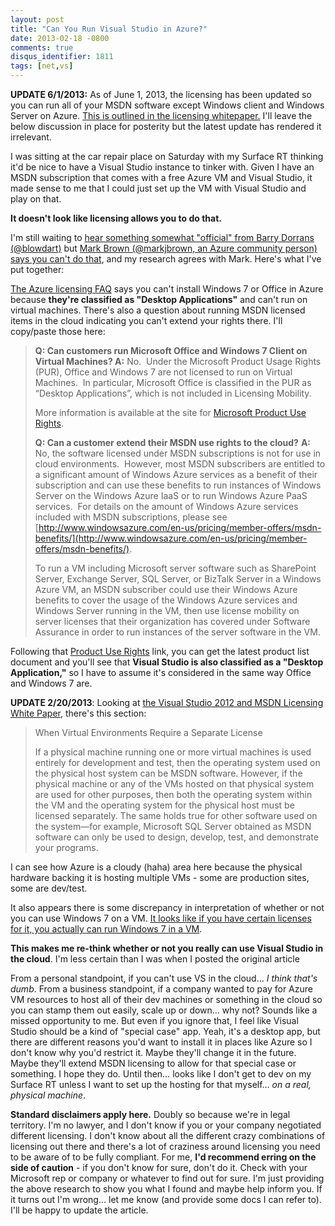 ```yaml
---
layout: post
title: "Can You Run Visual Studio in Azure?"
date: 2013-02-18 -0800
comments: true
disqus_identifier: 1811
tags: [net,vs]
---
```

**UPDATE 6/1/2013:** As of June 1, 2013, the licensing has been updated
so you can run all of your MSDN software except Windows client and
Windows Server on Azure. [This is outlined in the licensing
whitepaper.](http://www.microsoft.com/en-us/download/details.aspx?id=13350)
I'll leave the below discussion in place for posterity but the latest
update has rendered it irrelevant.

I was sitting at the car repair place on Saturday with my Surface RT
thinking it'd be nice to have a Visual Studio instance to tinker with.
Given I have an MSDN subscription that comes with a free Azure VM and
Visual Studio, it made sense to me that I could just set up the VM with
Visual Studio and play on that.

**It doesn't look like licensing allows you to do that.**

I'm still waiting to [hear something somewhat "official" from Barry
Dorrans
(@blowdart)](https://twitter.com/blowdart/status/302850244041928705) but
[Mark Brown (@markjbrown, an Azure community person) says you can't do
that](https://twitter.com/markjbrown/status/302886731898826752), and my
research agrees with Mark. Here's what I've put together:

[The Azure licensing
FAQ](http://www.windowsazure.com/en-us/pricing/licensing-faq/) says you
can't install Windows 7 or Office in Azure because **they're classified
as "Desktop Applications"** and can't run on virtual machines. There's
also a question about running MSDN licensed items in the cloud
indicating you can't extend your rights there. I'll copy/paste those
here:

> **Q: Can customers run Microsoft Office and Windows 7 Client on
> Virtual Machines? 
> A:** No.  Under the Microsoft Product Usage Rights (PUR), Office and
> Windows 7 are not licensed to run on Virtual Machines.  In particular,
> Microsoft Office is classified in the PUR as “Desktop Applications”,
> which is not included in Licensing Mobility.
>
> More information is available at the site for [Microsoft Product Use
> Rights](http://www.microsoft.com/licensing/about-licensing/product-licensing.aspx).
>
> **Q: Can a customer extend their MSDN use rights to the cloud?** 
> **A:** No, the software licensed under MSDN subscriptions is not for
> use in cloud environments.  However, most MSDN subscribers are
> entitled to a significant amount of Windows Azure services as a
> benefit of their subscription and can use these benefits to run
> instances of Windows Server on the Windows Azure IaaS or to run
> Windows Azure PaaS services.  For details on the amount of Windows
> Azure services included with MSDN subscriptions, please see
> [http://www.windowsazure.com/en-us/pricing/member-offers/msdn-benefits/](http://www.windowsazure.com/en-us/pricing/member-offers/msdn-benefits/).
>
> To run a VM including Microsoft server software such as SharePoint
> Server, Exchange Server, SQL Server, or BizTalk Server in a Windows
> Azure VM, an MSDN subscriber could use their Windows Azure benefits to
> cover the usage of the Windows Azure services and Windows Server
> running in the VM, then use license mobility on server licenses that
> their organization has covered under Software Assurance in order to
> run instances of the server software in the VM.

Following that [Product Use
Rights](http://www.microsoft.com/licensing/about-licensing/product-licensing.aspx)
link, you can get the latest product list document and you'll see that
**Visual Studio is also classified as a "Desktop Application,"** so I
have to assume it's considered in the same way Office and Windows 7 are.

**UPDATE 2/20/2013**: Looking at [the Visual Studio 2012 and MSDN
Licensing White
Paper](http://www.microsoft.com/en-us/download/details.aspx?id=13350),
there's this section:

> When Virtual Environments Require a Separate License
>
> If a physical machine running one or more virtual machines is used
> entirely for development and test, then the operating system used on
> the physical host system can be MSDN software. However, if the
> physical machine or any of the VMs hosted on that physical system are
> used for other purposes, then both the operating system within the VM
> and the operating system for the physical host must be licensed
> separately. The same holds true for other software used on the
> system—for example, Microsoft SQL Server obtained as MSDN software can
> only be used to design, develop, test, and demonstrate your programs.

I can see how Azure is a cloudy (haha) area here because the physical
hardware backing it is hosting multiple VMs - some are production sites,
some are dev/test.

It also appears there is some discrepancy in interpretation of whether
or not you can use Windows 7 on a VM. [It looks like if you have certain
licenses for it, you actually can run Windows 7 in a
VM](http://blogs.technet.com/b/simonmay/archive/2011/01/13/windows-7-licensing-and-virtual-machines-clarified.aspx).

**This makes me re-think whether or not you really can use Visual Studio
in the cloud**. I'm less certain than I was when I posted the original
article

From a personal standpoint, if you can't use VS in the cloud… *I think
that's dumb*. From a business standpoint, if a company wanted to pay for
Azure VM resources to host all of their dev machines or something in the
cloud so you can stamp them out easily, scale up or down… why not?
Sounds like a missed opportunity to me. But even if you ignore that, I
feel like Visual Studio should be a kind of "special case" app. Yeah,
it's a desktop app, but there are different reasons you'd want to
install it in places like Azure so I don't know why you'd restrict it.
Maybe they'll change it in the future. Maybe they'll extend MSDN
licensing to allow for that special case or something. I hope they do.
Until then… looks like I don't get to dev on my Surface RT unless I want
to set up the hosting for that myself… *on a real, physical machine*.

**Standard disclaimers apply here.** Doubly so because we're in legal
territory. I'm no lawyer, and I don't know if you or your company
negotiated different licensing. I don't know about all the different
crazy combinations of licensing out there and there's a lot of craziness
around licensing you need to be aware of to be fully compliant. For me,
**I'd recommend erring on the side of caution** - if you don't know for
sure, don't do it. Check with your Microsoft rep or company or whatever
to find out for sure. I'm just providing the above research to show you
what I found and maybe help inform you. If it turns out I'm wrong… let
me know (and provide some docs I can refer to). I'll be happy to update
the article.

